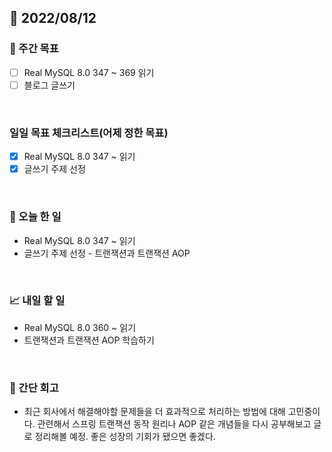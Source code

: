 ## 📅 2022/08/12


### 👏 주간 목표

- [ ] Real MySQL 8.0 347 ~ 369 읽기
- [ ] 블로그 글쓰기

<br/>

### 일일 목표 체크리스트(어제 정한 목표)

- [x] Real MySQL 8.0 347 ~ 읽기
- [x] 글쓰기 주제 선정

<br/>

### 💯 오늘 한 일

- Real MySQL 8.0 347 ~ 읽기
- 글쓰기 주제 선정 - 트랜잭션과 트랜잭션 AOP

<br/>

### 📈 내일 할 일

- Real MySQL 8.0 360 ~ 읽기
- 트랜잭션과 트랜잭션 AOP 학습하기

<br/>

### 🤔 간단 회고

- 최근 회사에서 해결해야할 문제들을 더 효과적으로 처리하는 방법에 대해 고민중이다.
관련해서 스프링 트랜잭션 동작 원리나 AOP 같은 개념들을 다시 공부해보고 글로 정리해볼 예정.
좋은 성장의 기회가 됐으면 좋겠다.
